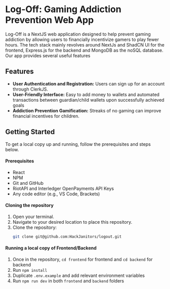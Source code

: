 # Log-Off: Gaming Addiction Prevention Web App

Log-Off is a NextJS web application designed to help prevent gaming addiction by allowing users to financially incentivize gamers to play fewer hours. The tech stack mainly revolves around NextJs and ShadCN UI for the frontend, Express.js for the backend and MongoDB as the noSQL database. Our app provides several useful features

## Features

- **User Authentication and Registration:** Users can sign up for an account through ClerkJS.
- **User-Friendly Interface:** Easy to add money to wallets and automated transactions between guardian/child wallets upon successfully achieved goals
- **Addiction Prevention Gamification:** Streaks of no gaming can improve financial incentives for children.

## Getting Started

To get a local copy up and running, follow the prerequisites and steps below.

#### Prerequisites

- React
- NPM
- Git and GitHub
- RiotAPI and Interledger OpenPayments API Keys
- Any code editor (e.g., VS Code, Brackets)

#### Cloning the repository

1. Open your terminal.
2. Navigate to your desired location to place this repository.
3. Clone the repository:
   ```sh
   git clone git@github.com:HackJanitors/logout.git
   ```

#### Running a local copy of Frontend/Backend

1. Once in the repository, `cd frontend` for frontend and `cd backend` for backend
2. Run `npm install`
3. Duplicate `.env.example` and add relevant environment variables
4. Run `npm run dev` in both `frontend` and `backend` folders
